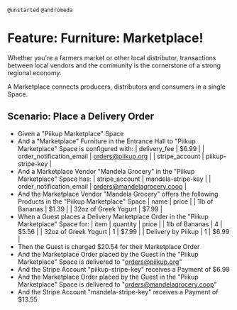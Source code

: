 `@unstarted` `@andromeda`

# Feature: Furniture: Marketplace!

Whether you're a farmers market or other local distributor, transactions between
local vendors and the community is the cornerstone of a strong regional economy.

A Marketplace connects producers, distributors and consumers in a single Space.
## Scenario: Place a Delivery Order
- Given a "Piikup Marketplace" Space
- And a "Marketplace" Furniture in the Entrance Hall to "Piikup Marketplace" Space is configured with:
  | delivery_fee             | $6.99              |
  | order_notification_email | orders@piikup.org  |
  | stripe_account           | piikup-stripe-key  |
- And a Marketplace Vendor "Mandela Grocery" in the "Piikup Marketplace" Space has:
  | stripe_account                 | mandela-stripe-key         |
  | order_notification_email       | orders@mandelagrocery.coop |
- And the Marketplace Vendor "Mandela Grocery" offers the following Products in the "Piikup Marketplace" Space
  | name                 | price |
  | 1lb of Bananas       | $1.39 |
  | 32oz of Greek Yogurt | $7.99 |
- When a Guest places a Delivery Marketplace Order in the "Piikup Marketplace" Space for:
  | item                 | quantity | price |
  | 1lb of Bananas       | 4        | $5.56 |
  | 32oz of Greek Yogurt | 1        | $7.99 |
  | Delivery by Piikup   | 1        | $6.99 |
- Then the Guest is charged $20.54 for their Marketplace Order
- And the Marketplace Order placed by the Guest in the "Piikup Marketplace" Space is delivered to "orders@piikup.org"
- And the Stripe Account "piikup-stripe-key" receives a Payment of $6.99
- And the Marketplace Order placed by the Guest in the "Piikup Marketplace" Space is delivered to "orders@mandelagrocery.coop"
- And the Stripe Account "mandela-stripe-key" receives a Payment of $13.55
